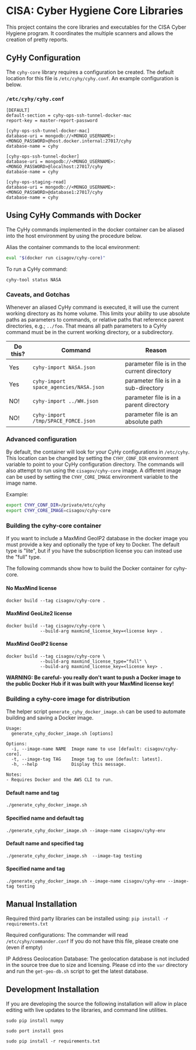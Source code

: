 # CISA: Cyber Hygiene Core Libraries

This project contains the core libraries and executables for the CISA Cyber Hygiene program.  It coordinates the multiple scanners and allows the creation of pretty reports.

## CyHy Configuration

The `cyhy-core` library requires a configuration be created.  The default location for this file is `/etc/cyhy/cyhy.conf`.  An example configuration is below.

### `/etc/cyhy/cyhy.conf`
```
[DEFAULT]
default-section = cyhy-ops-ssh-tunnel-docker-mac
report-key = master-report-password

[cyhy-ops-ssh-tunnel-docker-mac]
database-uri = mongodb://<MONGO_USERNAME>:<MONGO_PASSWORD>@host.docker.internal:27017/cyhy
database-name = cyhy

[cyhy-ops-ssh-tunnel-docker]
database-uri = mongodb://<MONGO_USERNAME>:<MONGO_PASSWORD>@localhost:27017/cyhy
database-name = cyhy

[cyhy-ops-staging-read]
database-uri = mongodb://<MONGO_USERNAME>:<MONGO_PASSWORD>@database1:27017/cyhy
database-name = cyhy
```

## Using CyHy Commands with Docker
The CyHy commands implemented in the docker container can be aliased into the host environment by using the procedure below.

Alias the container commands to the local environment:
```bash
eval "$(docker run cisagov/cyhy-core)"
```

To run a CyHy command:
```console
cyhy-tool status NASA
```

### Caveats, and Gotchas

Whenever an aliased CyHy command is executed, it will use the current working directory as its home volume.  This limits your ability to use absolute paths as parameters to commands, or relative paths that reference parent directories, e.g.; `../foo`.  That means all path parameters to a CyHy command must be in the current working directory, or a subdirectory.

| Do this?        | Command                                   | Reason  |
| ------------- |---------------------------------------------| --------|
| Yes           | `cyhy-import NASA.json`                     | parameter file is in the current directory |
| Yes           | `cyhy-import space_agencies/NASA.json`      | parameter file is in a sub-directory |
| NO!           | `cyhy-import ../WH.json`                    | parameter file is in a parent directory |
| NO!           | `cyhy-import /tmp/SPACE_FORCE.json`         | parameter file is an absolute path |

### Advanced configuration

By default, the container will look for your CyHy configurations in `/etc/cyhy`.  This location can be changed by setting the `CYHY_CONF_DIR` environment variable to point to your CyHy configuration directory.  The commands will also attempt to run using the `cisagov/cyhy-core` image.  A different image can be used by setting the `CYHY_CORE_IMAGE` environment variable to the image name.

Example:
```bash
export CYHY_CONF_DIR=/private/etc/cyhy
export CYHY_CORE_IMAGE=cisagov/cyhy-core
```

### Building the cyhy-core container
If you want to include a MaxMind GeoIP2 database in the docker image you must
provide a key and optionally the type of key to Docker. The default type is
"lite", but if you have the subscription license you can instead use the
"full" type.

The following commands show how to build the Docker container for cyhy-core.

#### No MaxMind license
```console
docker build --tag cisagov/cyhy-core .
```

#### MaxMind GeoLite2 license
```console
docker build --tag cisagov/cyhy-core \
             --build-arg maxmind_license_key=<license key> .
```

#### MaxMind GeoIP2 license
```console
docker build --tag cisagov/cyhy-core \
             --build-arg maxmind_license_type="full" \
             --build-arg maxmind_license_key=<license key> .
```

**WARNING: Be careful- you really don't want to push a Docker image to the
public Docker Hub if it was built with your MaxMind license key!**

### Building a cyhy-core image for distribution
The helper script `generate_cyhy_docker_image.sh` can be used to automate
building and saving a Docker image.

```console
Usage:
  generate_cyhy_docker_image.sh [options]

Options:
  -i, --image-name NAME  Image name to use [default: cisagov/cyhy-core].
  -t, --image-tag TAG    Image tag to use [default: latest].
  -h, --help             Display this message.

Notes:
- Requires Docker and the AWS CLI to run.
```

#### Default name and tag
```console
./generate_cyhy_docker_image.sh
```

#### Specified name and default tag
```console
./generate_cyhy_docker_image.sh --image-name cisagov/cyhy-env
```

#### Default name and specified tag
```console
./generate_cyhy_docker_image.sh  --image-tag testing
```

#### Specified name and tag
```console
./generate_cyhy_docker_image.sh --image-name cisagov/cyhy-env --image-tag testing
```

## Manual Installation
Required third party libraries can be installed using: `pip install -r requirements.txt`

Required configurations:
The commander will read `/etc/cyhy/commander.conf`
If you do not have this file, please create one (even if empty)


IP Address Geolocation Database:
The geolocation database is not included in the source tree due to size and licensing.  Please cd into the `var` directory and run the `get-geo-db.sh` script to get the latest database.

## Development Installation
If you are developing the source the following installation will allow in place editing with live updates to the libraries, and command line utilities.

`sudo pip install numpy`

`sudo port install geos`

`sudo pip install -r requirements.txt`
